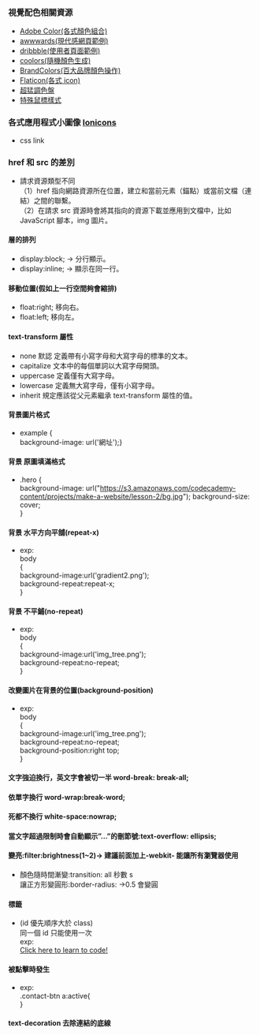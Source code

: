 ### 視覺配色相關資源

- [Adobe Color(各式顏色組合)](https://color.adobe.com/zh/explore)
- [awwwards(現代感網頁範例)](https://www.awwwards.com/websites/)
- [dribbble(使用者頁面範例)](https://dribbble.com/)
- [coolors(隨機顏色生成)](https://coolors.co/3a3335-d81e5b-f0544f-fdf0d5-c6d8d3)
- [BrandColors(百大品牌顏色操作)](https://brandcolors.net/)
- [Flaticon(各式 icon)](https://www.flaticon.com/)
- [超猛調色盤](https://codepen.io/jh3y/pen/dybjLpa)
- [特殊鼠標樣式](http://www.cursors-4u.com/)

### 各式應用程式小圖像 [Ionicons](https://ionicons.com)

- css link <link href="https://unpkg.com/ionicons@4.5.10-0/dist/css/ionicons.min.css" rel="stylesheet">

### href 和 src 的差別

- 請求資源類型不同  
  （1）href 指向網路資源所在位置，建立和當前元素（錨點）或當前文檔（連結）之間的聯繫。  
  （2）在請求 src 資源時會將其指向的資源下載並應用到文檔中，比如 JavaScript 腳本，img 圖片。

#### 層的排列

- display:block; → 分行顯示。
- display:inline; → 顯示在同一行。

#### 移動位置(假如上一行空間夠會縮排)

- float:right; 移向右。
- float:left; 移向左。

#### text-transform 屬性

- none 默認 定義帶有小寫字母和大寫字母的標準的文本。
- capitalize 文本中的每個單詞以大寫字母開頭。
- uppercase 定義僅有大寫字母。
- lowercase 定義無大寫字母，僅有小寫字母。
- inherit 規定應該從父元素繼承 text-transform 屬性的值。

#### 背景圖片格式

- example {  
   background-image: url('網址');}

#### 背景 原圖填滿格式

- .hero {  
   background-image: url("https://s3.amazonaws.com/codecademy-content/projects/make-a-website/lesson-2/bg.jpg");
  background-size: cover;  
  }

#### 背景 水平方向平舖(repeat-x)

- exp:  
  body  
  {  
  background-image:url('gradient2.png');  
  background-repeat:repeat-x;  
  }

#### 背景 不平鋪(no-repeat)

- exp:  
  body  
  {  
  background-image:url('img_tree.png');  
  background-repeat:no-repeat;  
  }

#### 改變圖片在背景的位置(background-position)

- exp:  
  body  
  {  
  background-image:url('img_tree.png');  
  background-repeat:no-repeat;  
  background-position:right top;  
  }

#### 文字強迫換行，英文字會被切一半 word-break: break-all;

#### 依單字換行 word-wrap:break-word;

#### 死都不換行 white-space:nowrap;

#### 當文字超過限制時會自動顯示”…”的刪節號:text-overflow: ellipsis;

#### 變亮:filter:brightness(1~2)→ 建議前面加上-webkit- 能讓所有瀏覽器使用

- 顏色隨時間漸變:transition: all 秒數 s  
  讓正方形變圓形:border-radius: →0.5 會變圓

#### 標籤

- (id 優先順序大於 class)  
  同一個 id 只能使用一次  
  exp:  
  <a id="learn-code" href="https://www.codecademy.com">Click here to learn to code!</a>

#### 被點擊時發生

- exp:  
  .contact-btn a:active{  
  }

#### text-decoration 去除連結的底線

